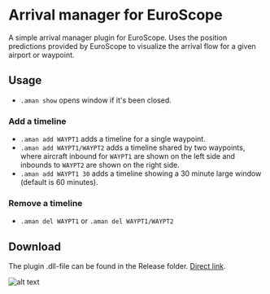 # Arrival manager for EuroScope 
A simple arrival manager plugin for EuroScope. Uses the position predictions provided by EuroScope to visualize the arrival flow for a given airport or waypoint.

## Usage
* `.aman show` opens window if it's been closed.

### Add a timeline
* `.aman add WAYPT1` adds a timeline for a single waypoint.
* `.aman add WAYPT1/WAYPT2` adds a timeline shared by two waypoints, where aircraft inbound for `WAYPT1` are shown on the left side and inbounds to `WAYPT2` are shown on the right side.
* `.aman add WAYPT1 30` adds a timeline showing a 30 minute large window (default is 60 minutes).

### Remove a timeline
* `.aman del WAYPT1` or `.aman del WAYPT1/WAYPT2`

## Download
The plugin .dll-file can be found in the Release folder. [Direct link](https://github.com/EvenAR/euroscope-aman/raw/master/Release/Aman.dll).


![alt text](https://i.gyazo.com/86752a2b6c992002a599be6efb2f7779.png)
